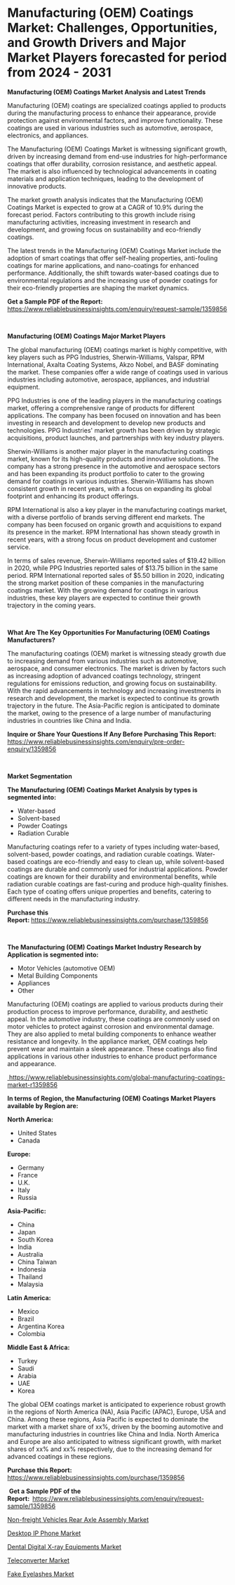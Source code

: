 <p><h1>Manufacturing (OEM) Coatings Market: Challenges, Opportunities, and Growth Drivers and Major Market Players forecasted for period from 2024 - 2031</h1></p><p><strong>Manufacturing (OEM) Coatings Market Analysis and Latest Trends</strong></p>
<p><p>Manufacturing (OEM) coatings are specialized coatings applied to products during the manufacturing process to enhance their appearance, provide protection against environmental factors, and improve functionality. These coatings are used in various industries such as automotive, aerospace, electronics, and appliances.</p><p>The Manufacturing (OEM) Coatings Market is witnessing significant growth, driven by increasing demand from end-use industries for high-performance coatings that offer durability, corrosion resistance, and aesthetic appeal. The market is also influenced by technological advancements in coating materials and application techniques, leading to the development of innovative products.</p><p>The market growth analysis indicates that the Manufacturing (OEM) Coatings Market is expected to grow at a CAGR of 10.9% during the forecast period. Factors contributing to this growth include rising manufacturing activities, increasing investment in research and development, and growing focus on sustainability and eco-friendly coatings.</p><p>The latest trends in the Manufacturing (OEM) Coatings Market include the adoption of smart coatings that offer self-healing properties, anti-fouling coatings for marine applications, and nano-coatings for enhanced performance. Additionally, the shift towards water-based coatings due to environmental regulations and the increasing use of powder coatings for their eco-friendly properties are shaping the market dynamics.</p></p>
<p><strong>Get a Sample PDF of the Report:&nbsp;</strong> <a href="https://www.reliablebusinessinsights.com/enquiry/request-sample/1359856">https://www.reliablebusinessinsights.com/enquiry/request-sample/1359856</a></p>
<p>&nbsp;</p>
<p><strong>Manufacturing (OEM) Coatings Major Market Players</strong></p>
<p><p>The global manufacturing (OEM) coatings market is highly competitive, with key players such as PPG Industries, Sherwin-Williams, Valspar, RPM International, Axalta Coating Systems, Akzo Nobel, and BASF dominating the market. These companies offer a wide range of coatings used in various industries including automotive, aerospace, appliances, and industrial equipment.</p><p>PPG Industries is one of the leading players in the manufacturing coatings market, offering a comprehensive range of products for different applications. The company has been focused on innovation and has been investing in research and development to develop new products and technologies. PPG Industries' market growth has been driven by strategic acquisitions, product launches, and partnerships with key industry players.</p><p>Sherwin-Williams is another major player in the manufacturing coatings market, known for its high-quality products and innovative solutions. The company has a strong presence in the automotive and aerospace sectors and has been expanding its product portfolio to cater to the growing demand for coatings in various industries. Sherwin-Williams has shown consistent growth in recent years, with a focus on expanding its global footprint and enhancing its product offerings.</p><p>RPM International is also a key player in the manufacturing coatings market, with a diverse portfolio of brands serving different end markets. The company has been focused on organic growth and acquisitions to expand its presence in the market. RPM International has shown steady growth in recent years, with a strong focus on product development and customer service.</p><p>In terms of sales revenue, Sherwin-Williams reported sales of $19.42 billion in 2020, while PPG Industries reported sales of $13.75 billion in the same period. RPM International reported sales of $5.50 billion in 2020, indicating the strong market position of these companies in the manufacturing coatings market. With the growing demand for coatings in various industries, these key players are expected to continue their growth trajectory in the coming years.</p></p>
<p>&nbsp;</p>
<p><strong>What Are The Key Opportunities For Manufacturing (OEM) Coatings Manufacturers?</strong></p>
<p><p>The manufacturing coatings (OEM) market is witnessing steady growth due to increasing demand from various industries such as automotive, aerospace, and consumer electronics. The market is driven by factors such as increasing adoption of advanced coatings technology, stringent regulations for emissions reduction, and growing focus on sustainability. With the rapid advancements in technology and increasing investments in research and development, the market is expected to continue its growth trajectory in the future. The Asia-Pacific region is anticipated to dominate the market, owing to the presence of a large number of manufacturing industries in countries like China and India.</p></p>
<p><strong>Inquire or Share Your Questions If Any Before Purchasing This Report:</strong> <a href="https://www.reliablebusinessinsights.com/enquiry/pre-order-enquiry/1359856">https://www.reliablebusinessinsights.com/enquiry/pre-order-enquiry/1359856</a></p>
<p>&nbsp;</p>
<p><strong>Market Segmentation</strong></p>
<p><strong>The Manufacturing (OEM) Coatings Market Analysis by types is segmented into:</strong></p>
<p><ul><li>Water-based</li><li>Solvent-based</li><li>Powder Coatings</li><li>Radiation Curable</li></ul></p>
<p><p>Manufacturing coatings refer to a variety of types including water-based, solvent-based, powder coatings, and radiation curable coatings. Water-based coatings are eco-friendly and easy to clean up, while solvent-based coatings are durable and commonly used for industrial applications. Powder coatings are known for their durability and environmental benefits, while radiation curable coatings are fast-curing and produce high-quality finishes. Each type of coating offers unique properties and benefits, catering to different needs in the manufacturing industry.</p></p>
<p><strong>Purchase this Report:&nbsp;</strong><a href="https://www.reliablebusinessinsights.com/purchase/1359856">https://www.reliablebusinessinsights.com/purchase/1359856</a></p>
<p>&nbsp;</p>
<p><strong>The Manufacturing (OEM) Coatings Market Industry Research by Application is segmented into:</strong></p>
<p><ul><li>Motor Vehicles (automotive OEM)</li><li>Metal Building Components</li><li>Appliances</li><li>Other</li></ul></p>
<p><p>Manufacturing (OEM) coatings are applied to various products during their production process to improve performance, durability, and aesthetic appeal. In the automotive industry, these coatings are commonly used on motor vehicles to protect against corrosion and environmental damage. They are also applied to metal building components to enhance weather resistance and longevity. In the appliance market, OEM coatings help prevent wear and maintain a sleek appearance. These coatings also find applications in various other industries to enhance product performance and appearance.</p></p>
<p><a href="https://www.reliablebusinessinsights.com/global-manufacturing-coatings-market-r1359856">&nbsp;https://www.reliablebusinessinsights.com/global-manufacturing-coatings-market-r1359856</a></p>
<p><strong>In terms of Region, the Manufacturing (OEM) Coatings Market Players available by Region are:</strong></p>
<p>
    <p> <strong> North America: </strong>
        <ul>
            <li>United States</li>
            <li>Canada</li>
        </ul>
        </p> 
    <p> <strong> Europe: </strong>
        <ul>
            <li>Germany</li>
            <li>France</li>
            <li>U.K.</li>
            <li>Italy</li>
            <li>Russia</li>
        </ul>
        </p> 
    <p> <strong> Asia-Pacific: </strong>
        <ul>
            <li>China</li>
            <li>Japan</li>
            <li>South Korea</li>
            <li>India</li>
            <li>Australia</li>
            <li>China Taiwan</li>
            <li>Indonesia</li>
            <li>Thailand</li>
            <li>Malaysia</li>
        </ul>
        </p> 
    <p> <strong> Latin America: </strong>
        <ul>
            <li>Mexico</li>
            <li>Brazil</li>
            <li>Argentina Korea</li>
            <li>Colombia</li>
        </ul>
        </p> 
    <p> <strong> Middle East & Africa: </strong>
        <ul>
            <li>Turkey</li>
            <li>Saudi</li>
            <li>Arabia</li>
            <li>UAE</li>
            <li>Korea</li>
        </ul>
    </p>
    </p>
<p><p>The global OEM coatings market is anticipated to experience robust growth in the regions of North America (NA), Asia Pacific (APAC), Europe, USA and China. Among these regions, Asia Pacific is expected to dominate the market with a market share of xx%, driven by the booming automotive and manufacturing industries in countries like China and India. North America and Europe are also anticipated to witness significant growth, with market shares of xx% and xx% respectively, due to the increasing demand for advanced coatings in these regions.</p></p>
<p><strong>Purchase this Report: </strong><a href="https://www.reliablebusinessinsights.com/purchase/1359856">https://www.reliablebusinessinsights.com/purchase/1359856</a></p>
<p>&nbsp;<strong>Get a Sample PDF of the Report:&nbsp;&nbsp;</strong><a href="https://www.reliablebusinessinsights.com/enquiry/request-sample/1359856">https://www.reliablebusinessinsights.com/enquiry/request-sample/1359856</a></p>
<p><strong></strong></p>
<p><p><a href="https://medium.com/@ralphyoung1949/non-freight-vehicles-rear-axle-assembly-market-research-report-includes-analysis-on-market-size-6f937d70a14e">Non-freight Vehicles Rear Axle Assembly Market</a></p><p><a href="https://www.linkedin.com/pulse/global-desktop-ip-phone-industry-types-applications-zgaec?trackingId=Vp2XL4ZhGx0jyDzCLfef7g%3D%3D">Desktop IP Phone Market</a></p><p><a href="https://github.com/mqlmqing52/Market-Research-Report-List-1/blob/main/dental-digital-x-ray-equipments-market.md">Dental Digital X-ray Equipments Market</a></p><p><a href="https://github.com/AKSHATREPORTPRIME/Market-Research-Report-List-5/blob/main/teleconverter-market.md">Teleconverter Market</a></p><p><a href="https://www.linkedin.com/pulse/global-fake-eyelashes-industry-types-applications-market-5hjnc?trackingId=E9Cu%2BkOLbrie4WpbDxY3nA%3D%3D">Fake Eyelashes Market</a></p></p>